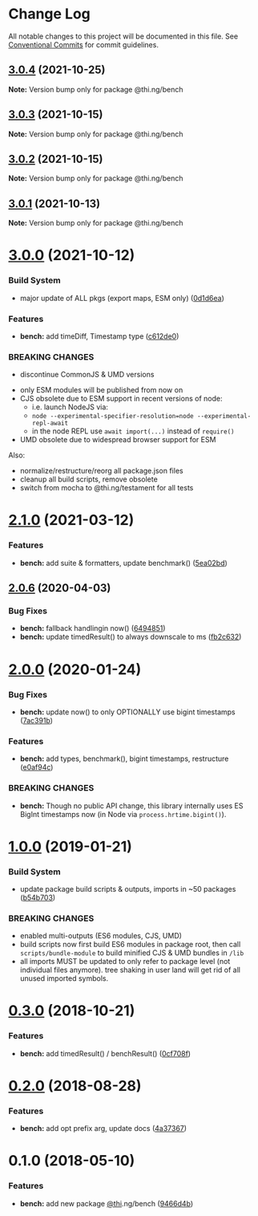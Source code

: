 # Change Log

All notable changes to this project will be documented in this file.
See [Conventional Commits](https://conventionalcommits.org) for commit guidelines.

## [3.0.4](https://github.com/thi-ng/umbrella/compare/@thi.ng/bench@3.0.3...@thi.ng/bench@3.0.4) (2021-10-25)

**Note:** Version bump only for package @thi.ng/bench





## [3.0.3](https://github.com/thi-ng/umbrella/compare/@thi.ng/bench@3.0.2...@thi.ng/bench@3.0.3) (2021-10-15)

**Note:** Version bump only for package @thi.ng/bench





## [3.0.2](https://github.com/thi-ng/umbrella/compare/@thi.ng/bench@3.0.1...@thi.ng/bench@3.0.2) (2021-10-15)

**Note:** Version bump only for package @thi.ng/bench





## [3.0.1](https://github.com/thi-ng/umbrella/compare/@thi.ng/bench@3.0.0...@thi.ng/bench@3.0.1) (2021-10-13)

**Note:** Version bump only for package @thi.ng/bench





# [3.0.0](https://github.com/thi-ng/umbrella/compare/@thi.ng/bench@2.1.6...@thi.ng/bench@3.0.0) (2021-10-12)


### Build System

* major update of ALL pkgs (export maps, ESM only) ([0d1d6ea](https://github.com/thi-ng/umbrella/commit/0d1d6ea9fab2a645d6c5f2bf2591459b939c09b6))


### Features

* **bench:** add timeDiff, Timestamp type ([c612de0](https://github.com/thi-ng/umbrella/commit/c612de0574d59d9e0951443ae98b8bd14c3a0a09))


### BREAKING CHANGES

* discontinue CommonJS & UMD versions

- only ESM modules will be published from now on
- CJS obsolete due to ESM support in recent versions of node:
  - i.e. launch NodeJS via:
  - `node --experimental-specifier-resolution=node --experimental-repl-await`
  - in the node REPL use `await import(...)` instead of `require()`
- UMD obsolete due to widespread browser support for ESM

Also:
- normalize/restructure/reorg all package.json files
- cleanup all build scripts, remove obsolete
- switch from mocha to @thi.ng/testament for all tests






#  [2.1.0](https://github.com/thi-ng/umbrella/compare/@thi.ng/bench@2.0.31...@thi.ng/bench@2.1.0) (2021-03-12) 

###  Features 

- **bench:** add suite & formatters, update benchmark() ([5ea02bd](https://github.com/thi-ng/umbrella/commit/5ea02bd0cfe71ff388d24906b7ce2a7ce4e72ce8)) 

##  [2.0.6](https://github.com/thi-ng/umbrella/compare/@thi.ng/bench@2.0.5...@thi.ng/bench@2.0.6) (2020-04-03) 

###  Bug Fixes 

- **bench:** fallback handlingin now() ([6494851](https://github.com/thi-ng/umbrella/commit/64948518a6412cabf53664ac9f89bac2b7ef6892)) 
- **bench:** update timedResult() to always downscale to ms ([fb2c632](https://github.com/thi-ng/umbrella/commit/fb2c6327358ccaf93314d2cdbfd3f8ff04becbd1)) 

#  [2.0.0](https://github.com/thi-ng/umbrella/compare/@thi.ng/bench@1.0.11...@thi.ng/bench@2.0.0) (2020-01-24) 

###  Bug Fixes 

- **bench:** update now() to only OPTIONALLY use bigint timestamps ([7ac391b](https://github.com/thi-ng/umbrella/commit/7ac391b58b7e8b3b6fdc458d1edda6ca441d379b)) 

###  Features 

- **bench:** add types, benchmark(), bigint timestamps, restructure ([e0af94c](https://github.com/thi-ng/umbrella/commit/e0af94cfbedea46a4131ec8243f2553e49a5e644)) 

###  BREAKING CHANGES 

- **bench:** Though no public API change, this library internally uses ES BigInt timestamps now (in Node via `process.hrtime.bigint()`). 

#  [1.0.0](https://github.com/thi-ng/umbrella/compare/@thi.ng/bench@0.3.1...@thi.ng/bench@1.0.0) (2019-01-21) 

###  Build System 

- update package build scripts & outputs, imports in ~50 packages ([b54b703](https://github.com/thi-ng/umbrella/commit/b54b703)) 

###  BREAKING CHANGES 

- enabled multi-outputs (ES6 modules, CJS, UMD) 
- build scripts now first build ES6 modules in package root, then call   `scripts/bundle-module` to build minified CJS & UMD bundles in `/lib` 
- all imports MUST be updated to only refer to package level   (not individual files anymore). tree shaking in user land will get rid of   all unused imported symbols. 

#  [0.3.0](https://github.com/thi-ng/umbrella/compare/@thi.ng/bench@0.2.4...@thi.ng/bench@0.3.0) (2018-10-21) 

###  Features 

- **bench:** add timedResult() / benchResult() ([0cf708f](https://github.com/thi-ng/umbrella/commit/0cf708f)) 

#  [0.2.0](https://github.com/thi-ng/umbrella/compare/@thi.ng/bench@0.1.5...@thi.ng/bench@0.2.0) (2018-08-28) 

###  Features 

- **bench:** add opt prefix arg, update docs ([4a37367](https://github.com/thi-ng/umbrella/commit/4a37367)) 

#  0.1.0 (2018-05-10) 

###  Features 

- **bench:** add new package [@thi](https://github.com/thi).ng/bench ([9466d4b](https://github.com/thi-ng/umbrella/commit/9466d4b))

